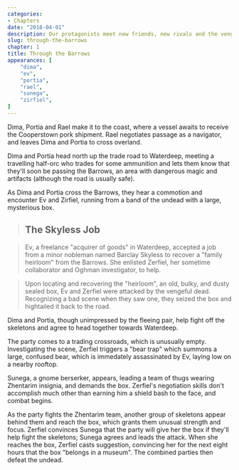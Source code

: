 ```yaml
---
categories:
- Chapters
date: "2018-04-01"
description: Our protagonists meet new friends, new rivals and the vengeful dead.
slug: through-the-barrows
chapter: 1
title: Through the Barrows
appearances: [
    "dima",
    "ev",
    "portia",
    "rael",
    "sunega",
    "zirfiel",
]
---
```


Dima, Portia and Rael make it to the coast, where a vessel awaits to receive the Cooperstown pork shipment. Rael negotiates passage as a navigator, and leaves Dima and Portia to cross overland.

Dima and Portia head north up the trade road to Waterdeep, meeting a travelling half-orc who trades for some ammunition and lets them know that they'll soon be passing the Barrows, an area with dangerous magic and artifacts (although the road is usually safe).

As Dima and Portia cross the Barrows, they hear a commotion and encounter Ev and Zirfiel, running from a band of the undead with a large, mysterious box.

> ## The Skyless Job

> Ev, a freelance "acquirer of goods" in Waterdeep, accepted a job from a minor nobleman named Barclay Skyless to recover a "family heirloom" from the Barrows. She enlisted Zerfiel, her sometime collaborator and Oghman investigator, to help.

> Upon locating and recovering the "heirloom", an old, bulky, and dusty sealed box, Ev and Zerfiel were attacked by the vengeful dead. Recognizing a bad scene when they saw one, they seized the box and hightailed it back to the road.

Dima and Portia, though unimpressed by the fleeing pair, help fight off the skeletons and agree to head together towards Waterdeep.

The party comes to a trading crossroads, which is unusually empty. Investigating the scene, Zerfiel triggers a "bear trap" which summons a large, confused bear, which is immedately assassinated by Ev, laying low on a nearby rooftop.

Sunega, a gnome berserker, appears, leading a team of thugs wearing Zhentarim insignia, and demands the box. Zerfiel's negotiation skills don't accomplish much other than earning him a shield bash to the face, and combat begins.

As the party fights the Zhentarim team, another group of skeletons appear behind them and reach the box, which grants them unusual strength and focus. Zerfiel convinces Sunega that the party will give her the box if they'll help fight the skeletons; Sunega agrees and leads the attack. When she reaches the box, Zerfiel casts suggestion, convincing her for the next eight hours that the box "belongs in a museum". The combined parties then defeat the undead.